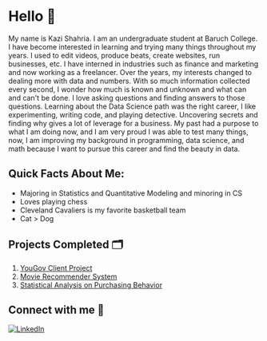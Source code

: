 # Hello 👋

My name is Kazi Shahria. I am an undergraduate student at Baruch College. I have become interested in learning and trying many things throughout my years. I used to edit videos, produce beats, create websites, run businesses, etc. I have interned in industries such as finance and marketing and now working as a freelancer. Over the years, my interests changed to dealing more with data and numbers. With so much information collected every second, I wonder how much is known and unknown and what can and can't be done. I love asking questions and finding answers to those questions. Learning about the Data Science path was the right career, I like experimenting, writing code, and playing detective. Uncovering secrets and finding why gives a lot of leverage for a business. My past had a purpose to what I am doing now, and I am very proud I was able to test many things, now, I am improving my background in programming, data science, and math because I want to pursue this career and find the beauty in data.

## Quick Facts About Me:
- Majoring in Statistics and Quantitative Modeling and minoring in CS
- Loves playing chess
- Cleveland Cavaliers is my favorite basketball team
- Cat > Dog

## Projects Completed 🗂️
1. [YouGov Client Project](https://github.com/kaziis/yougov-client-project/blob/main/deck/Activation%20Deck.pdf)
2. [Movie Recommender System](https://github.com/kaziis/netflix-movie-recommender-system/blob/main/notebook/V1_MRS.ipynb)
3. [Statistical Analysis on Purchasing Behavior](https://github.com/kaziis/purchase-behavior-analysis/blob/main/doc/Research%20Paper.pdf)

## Connect with me 🔗
[![LinkedIn](https://img.shields.io/badge/LinkedIn-0A66C2?style=for-the-badge&logo=linkedin&logoColor=white)](https://www.linkedin.com/in/kazishahria/)
